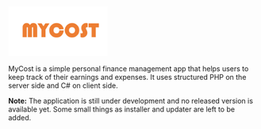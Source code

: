<img src="MyCost/Resources/MyCostLogo.png" width=200 height=100>

MyCost is a simple personal finance management app that helps users to 
keep track of their earnings and expenses. It uses structured PHP on the
server side and C# on client side. 

**Note:** The application is still under development and no released version is 
available yet. Some small things as installer and updater are left to be added. 

